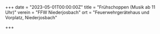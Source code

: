 +++
date = "2023-05-01T00:00:00Z"
title = "Frühschoppen (Musik ab 11 Uhr)"
verein = "FFW Niederjosbach"
ort = "Feuerwehrgerätehaus und Vorplatz, Niederjosbach"

+++
